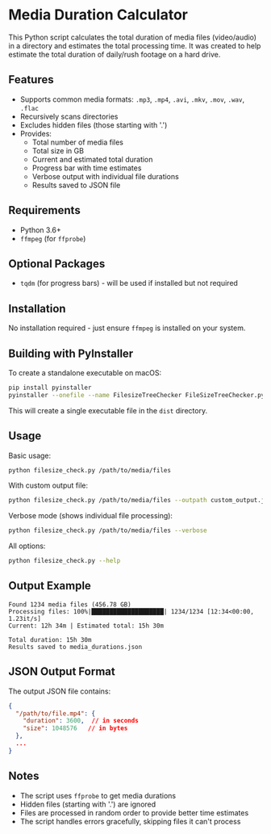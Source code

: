 # Media Duration Calculator

This Python script calculates the total duration of media files (video/audio) in a directory and estimates the total processing time. It was created to help estimate the total duration of daily/rush footage on a hard drive.

## Features

- Supports common media formats: `.mp3`, `.mp4`, `.avi`, `.mkv`, `.mov`, `.wav`, `.flac`
- Recursively scans directories
- Excludes hidden files (those starting with '.')
- Provides:
  - Total number of media files
  - Total size in GB
  - Current and estimated total duration
  - Progress bar with time estimates
  - Verbose output with individual file durations
  - Results saved to JSON file

## Requirements

- Python 3.6+
- `ffmpeg` (for `ffprobe`)

## Optional Packages

- `tqdm` (for progress bars) - will be used if installed but not required

## Installation

No installation required - just ensure `ffmpeg` is installed on your system.

## Building with PyInstaller

To create a standalone executable on macOS:

```bash
pip install pyinstaller
pyinstaller --onefile --name FilesizeTreeChecker FileSizeTreeChecker.py --argv-emulation --optimize 2 --target-architecture x86_64 --clean --console
```

This will create a single executable file in the `dist` directory.

## Usage

Basic usage:
```bash
python filesize_check.py /path/to/media/files
```

With custom output file:
```bash
python filesize_check.py /path/to/media/files --outpath custom_output.json
```

Verbose mode (shows individual file processing):
```bash
python filesize_check.py /path/to/media/files --verbose
```

All options:
```bash
python filesize_check.py --help
```

## Output Example

```
Found 1234 media files (456.78 GB)
Processing files: 100%|████████████████████| 1234/1234 [12:34<00:00,  1.23it/s]
Current: 12h 34m | Estimated total: 15h 30m

Total duration: 15h 30m
Results saved to media_durations.json
```

## JSON Output Format

The output JSON file contains:
```json
{
  "/path/to/file.mp4": {
    "duration": 3600,  // in seconds
    "size": 1048576   // in bytes
  },
  ...
}
```

## Notes

- The script uses `ffprobe` to get media durations
- Hidden files (starting with '.') are ignored
- Files are processed in random order to provide better time estimates
- The script handles errors gracefully, skipping files it can't process
